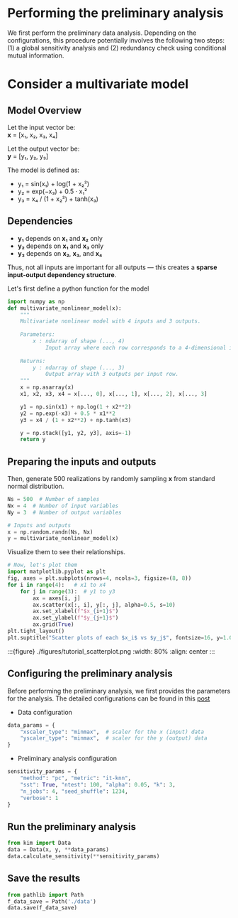# Performing the preliminary analysis

We first perform the preliminary data analysis. Depending on the configurations, this procedure potentially involves the following two steps: (1) a global sensitivity analysis and (2) redundancy check using conditional mutual information.

# Consider a multivariate model
## Model Overview

Let the input vector be:  
**x** = [x₁, x₂, x₃, x₄]

Let the output vector be:  
**y** = [y₁, y₂, y₃]

The model is defined as:

- y₁ = sin(x₁) + log(1 + x₂²)  
- y₂ = exp(−x₃) + 0.5 · x₁²  
- y₃ = x₄ / (1 + x₂²) + tanh(x₃)

## Dependencies

- **y₁** depends on **x₁** and **x₂** only  
- **y₂** depends on **x₁** and **x₃** only  
- **y₃** depends on **x₂**, **x₃**, and **x₄**

Thus, not all inputs are important for all outputs — this creates a **sparse input-output dependency structure**.

Let's first define a python function for the model
```python
import numpy as np
def multivariate_nonlinear_model(x):
    """
    Multivariate nonlinear model with 4 inputs and 3 outputs.
    
    Parameters:
        x : ndarray of shape (..., 4)
            Input array where each row corresponds to a 4-dimensional input.
    
    Returns:
        y : ndarray of shape (..., 3)
            Output array with 3 outputs per input row.
    """
    x = np.asarray(x)
    x1, x2, x3, x4 = x[..., 0], x[..., 1], x[..., 2], x[..., 3]

    y1 = np.sin(x1) + np.log(1 + x2**2)
    y2 = np.exp(-x3) + 0.5 * x1**2
    y3 = x4 / (1 + x2**2) + np.tanh(x3)

    y = np.stack([y1, y2, y3], axis=-1)
    return y
```

## Preparing the inputs and outputs
Then, generate 500 realizations by randomly sampling **x** from standard normal distribution.

```python
Ns = 500  # Number of samples
Nx = 4  # Number of input variables
Ny = 3  # Number of output variables

# Inputs and outputs
x = np.random.randn(Ns, Nx)
y = multivariate_nonlinear_model(x)
```

Visualize them to see their relationships.

```python
# Now, let's plot them
import matplotlib.pyplot as plt
fig, axes = plt.subplots(nrows=4, ncols=3, figsize=(8, 8))
for i in range(4):   # x1 to x4
    for j in range(3):  # y1 to y3
        ax = axes[i, j]
        ax.scatter(x[:, i], y[:, j], alpha=0.5, s=10)
        ax.set_xlabel(f"$x_{i+1}$")
        ax.set_ylabel(f"$y_{j+1}$")
        ax.grid(True)
plt.tight_layout()
plt.suptitle("Scatter plots of each $x_i$ vs $y_j$", fontsize=16, y=1.02)
```
<!-- <figure>
  <img src="./figures/tutorial_scatterplot.png" alt="" style="width:300px">
</figure> -->
:::{figure} ./figures/tutorial_scatterplot.png
:width: 80%
:align: center
:::

## Configuring the preliminary analysis
Before performing the preliminary analysis, we first provides the parameters for the analysis. The detailed configurations can be found in this [post](./configs.md)

- Data configuration
```python
data_params = {
    "xscaler_type": "minmax",  # scaler for the x (input) data
    "yscaler_type": "minmax",  # scaler for the y (output) data
}
```

- Preliminary analysis configuration
```python
sensitivity_params = {
    "method": "pc", "metric": "it-knn",
    "sst": True, "ntest": 100, "alpha": 0.05, "k": 3,
    "n_jobs": 4, "seed_shuffle": 1234,
    "verbose": 1
}
```

## Run the preliminary analysis
```python
from kim import Data
data = Data(x, y, **data_params)
data.calculate_sensitivity(**sensitivity_params)
```

## Save the results
```python
from pathlib import Path
f_data_save = Path('./data')
data.save(f_data_save)
```

